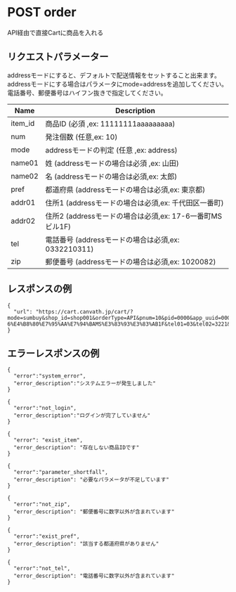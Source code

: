 # POST order

API経由で直接Cartに商品を入れる

## リクエストパラメーター
addressモードにすると、デフォルトで配送情報をセットすること出来ます。<br>
addressモードにする場合はパラメータにmode=addressを追加してください。<br>
電話番号、郵便番号はハイフン抜きで指定してください。


| Name   | Description                                                      |
|--------|------------------------------------------------------------------|
| item_id | 商品ID (必須 ,ex: 11111111aaaaaaaaa)                            |
| num     | 発注個数 (任意,ex: 10)                     　　　　　　　　     |
| mode    | addressモードの判定 (任意 ,ex: address)                 　　　　|
| name01  | 姓 (addressモードの場合は必須 ,ex: 山田)                        |
| name02  | 名 (addressモードの場合は必須,ex: 太郎)                         |
| pref    | 都道府県 (addressモードの場合は必須,ex: 東京都)                 |
| addr01  | 住所1 (addressモードの場合は必須,ex: 千代田区一番町)            |
| addr02  | 住所2 (addressモードの場合は必須,ex: 17-6一番町MSビル1F)        |
| tel     | 電話番号 (addressモードの場合は必須,ex: 0332210311)             |
| zip     | 郵便番号 (addressモードの場合は必須,ex: 1020082)                |


## レスポンスの例
```
{
  "url": "https://cart.canvath.jp/cart/?mode=sumbuy&shop_id=shop001&orderType=API&pnum=10&pid=0000&app_uuid=00000000000000000000000000000000_00000000000000000000000000000000&device=i14_c9_s6_p2_1&ext=jpg&title=%E3%83%8A%E3%83%81%E3%83%A5%E3%83%A9%E3%83%AB%2080&mid=578f4e767661671ae2030000&name01=%E5%B1%B1%E7%94%B0&name02=%E5%A4%AA%E9%83%8E&zip01=102&zip02=0082&pref=%E6%9D%B1%E4%BA%AC%E9%83%BD&addr01=%E5%8D%83%E4%BB%A3%E7%94%B0%E5%8C%BA%E4%B8%80%E7%95%AA%E7%94%BA&addr02=17-6%E4%B8%80%E7%95%AA%E7%94%BAMS%E3%83%93%E3%83%AB1F&tel01=03&tel02=3221&tel03=0311"
}
```

## エラーレスポンスの例
```
{
  "error":"system_error", 
  "error_description":"システムエラーが発生しました"
}
```
```
{
  "error":"not_login",
  "error_description":"ログインが完了していません"
}
```
```
{
  "error": "exist_item", 
  "error_description": "存在しない商品IDです"
}
```
```
{
  "error":"parameter_shortfall", 
  "error_description": "必要なパラメータが不足しています"
}
```
```
{
  "error":"not_zip", 
  "error_description": "郵便番号に数字以外が含まれています"
}
```
```
{
  "error":"exist_pref", 
  "error_description": "該当する都道府県がありません"
}
```

```
{
  "error":"not_tel", 
  "error_description": "電話番号に数字以外が含まれています"
}
```
